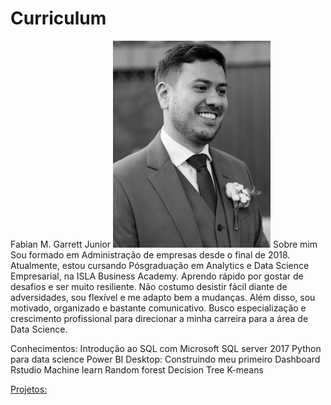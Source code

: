 # Curriculum
Fabian M. Garrett Junior 
<img src="https://github.com/fabiangarrett93/Curriculum/blob/main/Eu%20casamento%20-%20Copia.jpg?raw=true" />
Sobre mim
Sou formado em Administração de empresas desde o final de 2018. Atualmente, estou cursando Pósgraduação
em Analytics e Data Science Empresarial, na ISLA Business Academy. Aprendo rápido por
gostar de desafios e ser muito resiliente. Não costumo desistir fácil diante de adversidades, sou flexível e
me adapto bem a mudanças. Além disso, sou motivado, organizado e bastante comunicativo. Busco
especialização e crescimento profissional para direcionar a minha carreira para a área de Data Science.

Conhecimentos: 
Introdução ao SQL com Microsoft SQL server 2017
Python para data science
Power BI Desktop: Construindo meu primeiro Dashboard
Rstudio 
Machine learn
Random forest
Decision Tree
K-means

[Projetos:](https://github.com/fabiangarrett93/Project-1)
